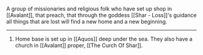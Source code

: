 A group of missionaries and religious folk who have set up shop in [[Avalant]], that preach, that through the goddess [[Shar - Loss]]'s guidance all things that are lost will find a new home and a new beginning.

---
1. Home base is set up in [[Aquos]] deep under the sea. They also have a church in [[Avalant]] proper, [[The Curch Of Shar]].